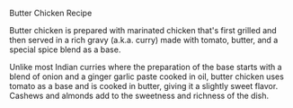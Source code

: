 Butter Chicken Recipe

Butter chicken is prepared with marinated chicken that's first grilled and then served in a rich gravy (a.k.a. curry) made with tomato, butter, and a special spice blend as a base.

Unlike most Indian curries where the preparation of the base starts with a blend of onion and a ginger garlic paste cooked in oil, butter chicken uses tomato as a base and is cooked in butter, giving it a slightly sweet flavor. Cashews and almonds add to the sweetness and richness of the dish.